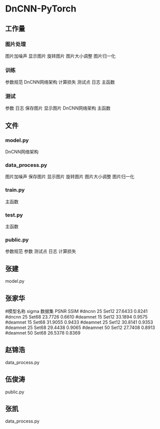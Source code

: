 # DnCNN-PyTorch
## 工作量
### 图片处理
图片加噪声
显示图片
旋转图片
图片大小调整
图片归一化
### 训练
参数规范
DnCNN网络架构
计算损失
测试点
日志
主函数
### 测试
参数
日志
保存图片
显示图片
DnCNN网络架构
主函数

## 文件
### model.py
DnCNN网络架构
### data_process.py
图片加噪声
保存图片
显示图片
旋转图片
图片大小调整
图片归一化
### train.py
主函数
### test.py
主函数
### public.py
参数规范
参数
测试点
日志
计算损失

## 张建
model.py

## 张家华
#模型名称  sigma  数据集   PSNR       SSIM
#dncnn     25     Set12   27.6433     0.8241
#dncnn     25     Set68   23.7726     0.6610
#deamnet   15     Set12   33.1894     0.9575
#deamnet   15     Set68   31.9055     0.9433
#deamnet   25     Set12   30.8141     0.9353
#deamnet   25     Set68   29.4438     0.9065
#deamnet   50     Set12   27.7408     0.8913
#deamnet   50     Set68   26.5378     0.8369
## 赵锦浩
data_process.py

## 伍俊涛
public.py

## 张凯
data_process.py
